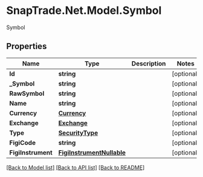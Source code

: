 # SnapTrade.Net.Model.Symbol
Symbol

## Properties

Name | Type | Description | Notes
------------ | ------------- | ------------- | -------------
**Id** | **string** |  | [optional] 
**_Symbol** | **string** |  | [optional] 
**RawSymbol** | **string** |  | [optional] 
**Name** | **string** |  | [optional] 
**Currency** | [**Currency**](Currency.md) |  | [optional] 
**Exchange** | [**Exchange**](Exchange.md) |  | [optional] 
**Type** | [**SecurityType**](SecurityType.md) |  | [optional] 
**FigiCode** | **string** |  | [optional] 
**FigiInstrument** | [**FigiInstrumentNullable**](FigiInstrumentNullable.md) |  | [optional] 

[[Back to Model list]](../README.md#documentation-for-models) [[Back to API list]](../README.md#documentation-for-api-endpoints) [[Back to README]](../README.md)

